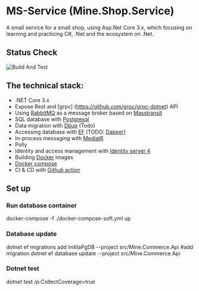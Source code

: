 # MS-Service (Mine.Shop.Service)
A small service for a small shop, using Asp.Net Core 3.x, which focusing on learning and practicing C#, .Net and the ecosystem on .Net.

## Status Check
![Build And Test](https://github.com/phuocquach/mine-shop-service/workflows/.github/workflows/build_image.yml/badge.svg)

## The technical stack:

* .NET Core 3.x
* Expose Rest and [grpc] (https://github.com/grpc/grpc-dotnet) API
* Using [RabbitMQ](https://www.rabbitmq.com/) as a message broker based on [Masstransit](http://masstransit-project.com/)
* SQL database with [Postgresql](https://www.postgresql.org/)
* Data migration with [Dbup](https://github.com/DbUp/DbUp/) (Todo)
* Accessing database with [EF](https://docs.microsoft.com/en-us/ef/core/) (TODO:  [Dapper](https://github.com/StackExchange/Dapper))
* In-process messaging with [MediatR](https://github.com/jbogard/MediatR)
* Polly
* Identity and access management with [Identity server 4](http://docs.identityserver.io/en/latest/#)
* Building [Docker](https://www.docker.com/) images
* [Docker compose](https://docs.docker.com/compose/)
* CI & CD with [Github action](https://github.com/features/actions)

## Set up 
### Run database container
docker-compose -f ./docker-compose-soft.yml up

### Database update
dotnet ef migrations add InitilaPgDB --project src/Mine.Commerce.Api #add migration
dotnet ef database update --project src/Mine.Commerce.Api

### Dotnet test
dotnet test /p:CollectCoverage=true
